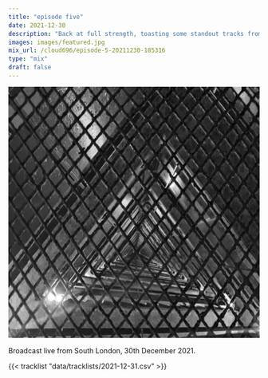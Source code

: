 ```yaml
---
title: "episode five"
date: 2021-12-30
description: "Back at full strength, toasting some standout tracks from every month of this savage year."
images: images/featured.jpg
mix_url: /cloud696/episode-5-20211230-185316
type: "mix"
draft: false
---
```


![artwork](images/featured.jpg)

Broadcast live from South London, 30th December 2021.

{{< tracklist "data/tracklists/2021-12-31.csv" >}}
